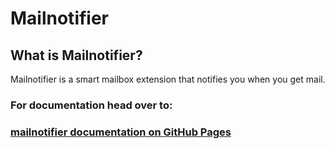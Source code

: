 # Mailnotifier

## What is Mailnotifier?
Mailnotifier is a smart mailbox extension that notifies you when you get mail.

### For documentation head over to:
### [mailnotifier documentation on GitHub Pages](https://iot-lab-minden.github.io/mailnotifier/)

